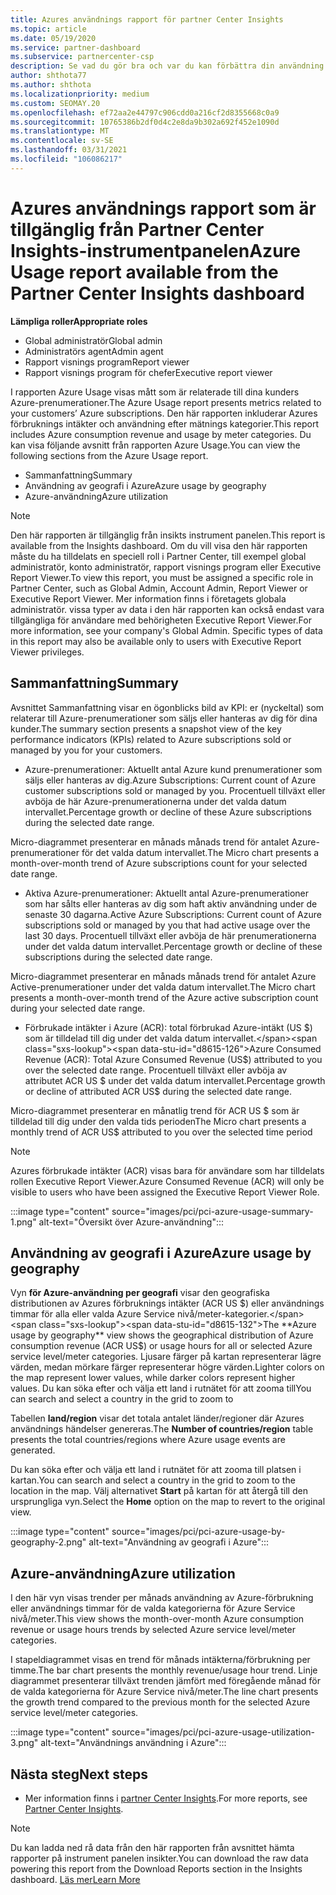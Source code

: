 ```yaml
---
title: Azures användnings rapport för partner Center Insights
ms.topic: article
ms.date: 05/19/2020
ms.service: partner-dashboard
ms.subservice: partnercenter-csp
description: Se vad du gör bra och var du kan förbättra din användning av Azure-prenumerationer som du säljer eller hanterar för dina kunder.
author: shthota77
ms.author: shthota
ms.localizationpriority: medium
ms.custom: SEOMAY.20
ms.openlocfilehash: ef72aa2e44797c906cdd0a216cf2d8355668c0a9
ms.sourcegitcommit: 10765386b2df0d4c2e8da9b302a692f452e1090d
ms.translationtype: MT
ms.contentlocale: sv-SE
ms.lasthandoff: 03/31/2021
ms.locfileid: "106086217"
---
```

# <a name="azure-usage-report-available-from-the-partner-center-insights-dashboard"></a><span data-ttu-id="d8615-103">Azures användnings rapport som är tillgänglig från Partner Center Insights-instrumentpanelen</span><span class="sxs-lookup"><span data-stu-id="d8615-103">Azure Usage report available from the Partner Center Insights dashboard</span></span>

<span data-ttu-id="d8615-104">**Lämpliga roller**</span><span class="sxs-lookup"><span data-stu-id="d8615-104">**Appropriate roles**</span></span>

- <span data-ttu-id="d8615-105">Global administratör</span><span class="sxs-lookup"><span data-stu-id="d8615-105">Global admin</span></span>
- <span data-ttu-id="d8615-106">Administratörs agent</span><span class="sxs-lookup"><span data-stu-id="d8615-106">Admin agent</span></span>
- <span data-ttu-id="d8615-107">Rapport visnings program</span><span class="sxs-lookup"><span data-stu-id="d8615-107">Report viewer</span></span>
- <span data-ttu-id="d8615-108">Rapport visnings program för chefer</span><span class="sxs-lookup"><span data-stu-id="d8615-108">Executive report viewer</span></span>

<span data-ttu-id="d8615-109">I rapporten Azure Usage visas mått som är relaterade till dina kunders Azure-prenumerationer.</span><span class="sxs-lookup"><span data-stu-id="d8615-109">The Azure Usage report presents metrics related to your customers’ Azure subscriptions.</span></span> <span data-ttu-id="d8615-110">Den här rapporten inkluderar Azures förbruknings intäkter och användning efter mätnings kategorier.</span><span class="sxs-lookup"><span data-stu-id="d8615-110">This report includes Azure consumption revenue and usage by meter categories.</span></span> <span data-ttu-id="d8615-111">Du kan visa följande avsnitt från rapporten Azure Usage.</span><span class="sxs-lookup"><span data-stu-id="d8615-111">You can view the following sections from the Azure Usage report.</span></span>

- <span data-ttu-id="d8615-112">Sammanfattning</span><span class="sxs-lookup"><span data-stu-id="d8615-112">Summary</span></span>
- <span data-ttu-id="d8615-113">Användning av geografi i Azure</span><span class="sxs-lookup"><span data-stu-id="d8615-113">Azure usage by geography</span></span>
- <span data-ttu-id="d8615-114">Azure-användning</span><span class="sxs-lookup"><span data-stu-id="d8615-114">Azure utilization</span></span>

 > [!NOTE]
 > <span data-ttu-id="d8615-115">Den här rapporten är tillgänglig från insikts instrument panelen.</span><span class="sxs-lookup"><span data-stu-id="d8615-115">This report is available from the Insights dashboard.</span></span> <span data-ttu-id="d8615-116">Om du vill visa den här rapporten måste du ha tilldelats en speciell roll i Partner Center, till exempel global administratör, konto administratör, rapport visnings program eller Executive Report Viewer.</span><span class="sxs-lookup"><span data-stu-id="d8615-116">To view this report, you must be assigned a specific role in Partner Center, such as Global Admin, Account Admin, Report Viewer or Executive Report Viewer.</span></span> <span data-ttu-id="d8615-117">Mer information finns i företagets globala administratör. vissa typer av data i den här rapporten kan också endast vara tillgängliga för användare med behörigheten Executive Report Viewer.</span><span class="sxs-lookup"><span data-stu-id="d8615-117">For more information, see your company's Global Admin. Specific types of data in this report may also be available only to users with Executive Report Viewer privileges.</span></span>

## <a name="summary"></a><span data-ttu-id="d8615-118">Sammanfattning</span><span class="sxs-lookup"><span data-stu-id="d8615-118">Summary</span></span>

<span data-ttu-id="d8615-119">Avsnittet Sammanfattning visar en ögonblicks bild av KPI: er (nyckeltal) som relaterar till Azure-prenumerationer som säljs eller hanteras av dig för dina kunder.</span><span class="sxs-lookup"><span data-stu-id="d8615-119">The summary section presents a snapshot view of the key performance indicators (KPIs) related to Azure subscriptions sold or managed by you for your customers.</span></span>  

- <span data-ttu-id="d8615-120">Azure-prenumerationer: Aktuellt antal Azure kund prenumerationer som säljs eller hanteras av dig.</span><span class="sxs-lookup"><span data-stu-id="d8615-120">Azure Subscriptions: Current count of Azure customer subscriptions sold or managed by you.</span></span>
<span data-ttu-id="d8615-121">Procentuell tillväxt eller avböja de här Azure-prenumerationerna under det valda datum intervallet.</span><span class="sxs-lookup"><span data-stu-id="d8615-121">Percentage growth or decline of these Azure subscriptions during the selected date range.</span></span>

<span data-ttu-id="d8615-122">Micro-diagrammet presenterar en månads månads trend för antalet Azure-prenumerationer för det valda datum intervallet.</span><span class="sxs-lookup"><span data-stu-id="d8615-122">The Micro chart presents a month-over-month trend of Azure subscriptions count for your selected date range.</span></span>
- <span data-ttu-id="d8615-123">Aktiva Azure-prenumerationer: Aktuellt antal Azure-prenumerationer som har sålts eller hanteras av dig som haft aktiv användning under de senaste 30 dagarna.</span><span class="sxs-lookup"><span data-stu-id="d8615-123">Active Azure Subscriptions: Current count of Azure subscriptions sold or managed by you that had active usage over the last 30 days.</span></span>
<span data-ttu-id="d8615-124">Procentuell tillväxt eller avböja de här prenumerationerna under det valda datum intervallet.</span><span class="sxs-lookup"><span data-stu-id="d8615-124">Percentage growth or decline of these subscriptions during the selected date range.</span></span>

<span data-ttu-id="d8615-125">Micro-diagrammet presenterar en månads månads trend för antalet Azure Active-prenumerationer under det valda datum intervallet.</span><span class="sxs-lookup"><span data-stu-id="d8615-125">The Micro chart presents a month-over-month trend of the Azure active subscription count during your selected date range.</span></span>

- <span data-ttu-id="d8615-126">Förbrukade intäkter i Azure (ACR): total förbrukad Azure-intäkt (US $) som är tilldelad till dig under det valda datum intervallet.</span><span class="sxs-lookup"><span data-stu-id="d8615-126">Azure Consumed Revenue (ACR): Total Azure Consumed Revenue (US$) attributed to you over the selected date range.</span></span>
<span data-ttu-id="d8615-127">Procentuell tillväxt eller avböja av attributet ACR US $ under det valda datum intervallet.</span><span class="sxs-lookup"><span data-stu-id="d8615-127">Percentage growth or decline of attributed ACR US$ during the selected date range.</span></span> 

<span data-ttu-id="d8615-128">Micro-diagrammet presenterar en månatlig trend för ACR US $ som är tilldelad till dig under den valda tids perioden</span><span class="sxs-lookup"><span data-stu-id="d8615-128">The Micro chart presents a monthly trend of ACR US$ attributed to you over the selected time period</span></span>


> [!NOTE]
 > <span data-ttu-id="d8615-129">Azures förbrukade intäkter (ACR) visas bara för användare som har tilldelats rollen Executive Report Viewer.</span><span class="sxs-lookup"><span data-stu-id="d8615-129">Azure Consumed Revenue (ACR) will only be visible to users who have been assigned the Executive Report Viewer Role.</span></span>

:::image type="content" source="images/pci/pci-azure-usage-summary-1.png" alt-text="Översikt över Azure-användning":::

## <a name="azure-usage-by-geography"></a><span data-ttu-id="d8615-131">Användning av geografi i Azure</span><span class="sxs-lookup"><span data-stu-id="d8615-131">Azure usage by geography</span></span>

<span data-ttu-id="d8615-132">Vyn **för Azure-användning per geografi** visar den geografiska distributionen av Azures förbruknings intäkter (ACR US $) eller användnings timmar för alla eller valda Azure Service nivå/meter-kategorier.</span><span class="sxs-lookup"><span data-stu-id="d8615-132">The **Azure usage by geography** view shows the geographical distribution of Azure consumption revenue (ACR US$) or usage hours for all or selected Azure service level/meter categories.</span></span> <span data-ttu-id="d8615-133">Ljusare färger på kartan representerar lägre värden, medan mörkare färger representerar högre värden.</span><span class="sxs-lookup"><span data-stu-id="d8615-133">Lighter colors on the map represent lower values, while darker colors represent higher values.</span></span> <span data-ttu-id="d8615-134">Du kan söka efter och välja ett land i rutnätet för att zooma till</span><span class="sxs-lookup"><span data-stu-id="d8615-134">You can search and select a country in the grid to zoom to</span></span> 

<span data-ttu-id="d8615-135">Tabellen **land/region** visar det totala antalet länder/regioner där Azures användnings händelser genereras.</span><span class="sxs-lookup"><span data-stu-id="d8615-135">The **Number of countries/region** table presents the total countries/regions where Azure usage events are generated.</span></span>

<span data-ttu-id="d8615-136">Du kan söka efter och välja ett land i rutnätet för att zooma till platsen i kartan.</span><span class="sxs-lookup"><span data-stu-id="d8615-136">You can search and select a country in the grid to zoom to the location in the map.</span></span> <span data-ttu-id="d8615-137">Välj alternativet **Start** på kartan för att återgå till den ursprungliga vyn.</span><span class="sxs-lookup"><span data-stu-id="d8615-137">Select the **Home** option on the map to revert to the original view.</span></span>

:::image type="content" source="images/pci/pci-azure-usage-by-geography-2.png" alt-text="Användning av geografi i Azure":::

## <a name="azure-utilization"></a><span data-ttu-id="d8615-139">Azure-användning</span><span class="sxs-lookup"><span data-stu-id="d8615-139">Azure utilization</span></span>

<span data-ttu-id="d8615-140">I den här vyn visas trender per månads användning av Azure-förbrukning eller användnings timmar för de valda kategorierna för Azure Service nivå/meter.</span><span class="sxs-lookup"><span data-stu-id="d8615-140">This view shows the month-over-month Azure consumption revenue or usage hours trends by selected Azure service level/meter categories.</span></span> 

<span data-ttu-id="d8615-141">I stapeldiagrammet visas en trend för månads intäkterna/förbrukning per timme.</span><span class="sxs-lookup"><span data-stu-id="d8615-141">The bar chart presents the monthly revenue/usage hour trend.</span></span> <span data-ttu-id="d8615-142">Linje diagrammet presenterar tillväxt trenden jämfört med föregående månad för de valda kategorierna för Azure Service nivå/meter.</span><span class="sxs-lookup"><span data-stu-id="d8615-142">The line chart presents the growth trend compared to the previous month for the selected Azure service level/meter categories.</span></span>

:::image type="content" source="images/pci/pci-azure-usage-utilization-3.png" alt-text="Användnings användning i Azure":::

## <a name="next-steps"></a><span data-ttu-id="d8615-144">Nästa steg</span><span class="sxs-lookup"><span data-stu-id="d8615-144">Next steps</span></span>

- <span data-ttu-id="d8615-145">Mer information finns i [partner Center Insights](partner-center-insights.md).</span><span class="sxs-lookup"><span data-stu-id="d8615-145">For more reports, see [Partner Center Insights](partner-center-insights.md).</span></span>

>[!NOTE] 
> <span data-ttu-id="d8615-146">Du kan ladda ned rå data från den här rapporten från avsnittet hämta rapporter på instrument panelen insikter.</span><span class="sxs-lookup"><span data-stu-id="d8615-146">You can download the raw data powering this report from the Download Reports section in the Insights dashboard.</span></span> [<span data-ttu-id="d8615-147">Läs mer</span><span class="sxs-lookup"><span data-stu-id="d8615-147">Learn More</span></span>](pci-download-reports.md) 

